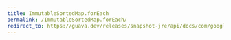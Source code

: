 ```yaml
---
title: ImmutableSortedMap.forEach
permalink: /ImmutableSortedMap.forEach/
redirect_to: https://guava.dev/releases/snapshot-jre/api/docs/com/google/common/collect/ImmutableSortedMap.html#forEach-java.util.function.BiConsumer-
---
```

